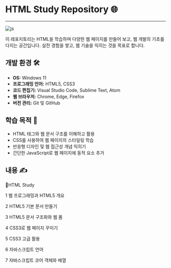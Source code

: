 # HTML Study Repository 🌐
------------------------------------------------------------
![js](https://img.shields.io/badge/HTML-239120?style=for-the-badge&logo=html5&logoColor=white)


이 레포지토리는 HTML을 학습하며 다양한 웹 페이지를 만들어 보고, 웹 개발의 기초를 다지는 공간입니다. 실전 경험을 쌓고, 웹 기술을 익히는 것을 목표로 합니다.

## 개발 환경 🛠️
- **OS:** Windows 11  
- **프로그래밍 언어:** HTML5, CSS3  
- **코드 편집기:** Visual Studio Code, Sublime Text, Atom  
- **웹 브라우저:** Chrome, Edge, Firefox  
- **버전 관리:** Git 및 GitHub  

## 학습 목적 🎯
- HTML 태그와 웹 문서 구조를 이해하고 활용  
- CSS를 사용하여 웹 페이지의 스타일링 학습  
- 반응형 디자인 및 웹 접근성 개념 익히기  
- 간단한 JavaScript로 웹 페이지에 동적 요소 추가  

## 내용 ✍️
📁HTML Study

1 웹 프로그래밍과 HTML5 개요

2 HTML5 기본 문서 만들기

3 HTML5 문서 구조화와 웹 폼

4 CSS3로 웹 페이지 꾸미기

5 CSS3 고급 활용

6 자바스크립트 언어

7 자바스크립트 코어 객체와 배열

